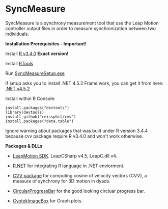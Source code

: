 # SyncMeasure
SyncMeasure is a synchrony measurement tool that use the Leap Motion controller output files in order to measure synchronization between two individuals.



**Installation Prerequisites - Important!**

Install [R v3.4.0](https://cran.r-project.org/bin/windows/base/old/3.4.0/R-3.4.0-win.exe) **Exact version!**

Install [RTools](https://cran.r-project.org/bin/windows/Rtools/Rtools35.exe)

Run [SyncMeasureSetup.exe](https://github.com/Romansko/SyncMeasure/raw/master/Releases/SyncMeasureSetup.exe)

If setup asks you to install .NET 4.5.2 Frame work, you can get it from here: [.NET v4.5.2](https://download.microsoft.com/download/B/4/1/B4119C11-0423-477B-80EE-7A474314B347/NDP452-KB2901954-Web.exe)

Install within R Console:
```
install.packages("devtools")
library(devtools)
install_github("reissphil/cvv")
install.packages("data.table")
```
Ignore warning about packages that was built under R version 3.4.4 because cvv package require R v3.4.0 and won't work otherwise.


**Packages & DLLs**

- [LeapMotion SDK](https://developer.leapmotion.com/get-started/). LeapCSharp v4.5, LeapC.dll v4.

- [R.NET](https://www.nuget.org/packages/R.NET/) for integrating R language in .NET enviorment.

- [CVV package](https://github.com/reissphil/cvv) for computing cosine of velocity vectors (CVV), a measure of synchrony for 3D motion in dyads.

- [CircularProgressBar](https://www.nuget.org/packages/CircularProgressBar/) for the good looking circluar progress bar.

- [CyotekImageBox](https://www.nuget.org/packages/CyotekImageBox/) for Graph plots.


